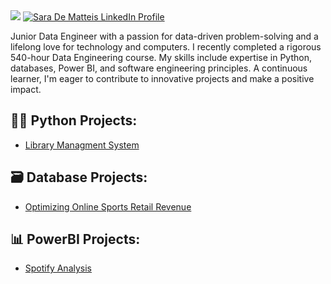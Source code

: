 <img src="https://i.imgur.com/0dWiYei.png">

<a href="https://www.linkedin.com/in/sara-de-matteis-7606531a6" target="_blank">
  <img src="https://img.shields.io/badge/-LinkedIn-0072b1?&style=for-the-badge&logo=linkedin&logoColor=white" alt="Sara De Matteis LinkedIn Profile" />
</a>

Junior Data Engineer with a passion for data-driven problem-solving and a lifelong love for technology and computers. I recently completed a rigorous 540-hour Data Engineering course. My skills include expertise in Python, databases, Power BI, and software engineering principles. A continuous learner, I'm eager to contribute to innovative projects and make a positive impact.


<h2>👨‍💻 Python Projects:</h2>

  - [Library Managment System](https://github.com/sdematteis00/Library_System.git)

<h2>🗃️ Database Projects:</h2>

  - [Optimizing Online Sports Retail Revenue](https://github.com/sdematteis00/Sports-Retail-project.git)

<h2>📊 PowerBI Projects:</h2>

  - [Spotify Analysis](https://github.com/sdematteis00/Spotify_report.git)

